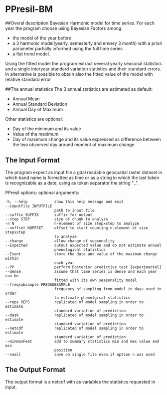 # PPresil-BM
##Overal description
Bayesian Harmonic  model for time series. 
For each year the program choose using Bayesian Factors among:
  
- the model of the year before
- a 3 harmonic model(yearly, semesterly and envery 3 month) with a priori parameter partially informed using the full time series
- a flat trend model.
   
 
Using the fitted model the program extract several yearly seasonal statistics and a single interyear standard variation statistics and their standard errors. 
In alternative is possible to obtain also the fitted value of the model with relative standard error  

##The annual statistics
The 3 annual statistics are estimated as default:   

- Annual Mean
- Annual Standard Deviation
- Annual Day of Maximum
   
Other statistics are optional:

- Day of the minimum and its value
- Value of the maximum
- Day of maximum change and its value expressed as difference between the two observed day around moment of maximum change

## The Input Format
The program expect as input file  a gdal readable geospatial raster dataset in which band name is formatted as time or as a string in which the last token is recognizable as a date, using as token separator the string "_".

PPresil options:
optional arguments:


    -h, --help            show this help message and exit
    --inputfile INPUTFILE
                          path to input file
    --suffix SUFFIX       suffix for output
    --step STEP           size of chunk to analyze
    -n N                  n-element of size stepxstep to analyze
    --noffset NOFFSET     offset to start counting n-element of size stepxstep
                          to analyze
    --change              allow change of seasonality
    --Expected            outout expected value and do not estimate annual
                          phenological statistics
    --Event               store the date and value of the maximum change within
                          each year
    --PP                  perform Posterior predictive test [experimental]
    --dense               assume that time series is dense and each year can be
                          fitted with its own seasonality model
    --freqsubsample FREQSUBSAMPLE
                          frequency of sampling from model in days used in order
                          to estimate phemolgical statistics
    --reps REPS           replicated of model sampling in order to estimate
                          standard variation of prediction
    --dask                replicated of model sampling in order to estimate
                          standard variation of prediction
    --netcdf              replicated of model sampling in order to estimate
                          standard variation of prediction
    --minmaxFeat          add to summary statistics min and max value and min
                          position
    --small               save on single file even if option n was used



## The Output Format 
The output format is a netcdf with as variables the statistics requested in input.
